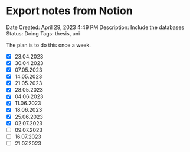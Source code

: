 # Export notes from Notion

Date Created: April 29, 2023 4:49 PM
Description: Include the databases
Status: Doing
Tags: thesis, uni

The plan is to do this once a week.

- [x]  23.04.2023
- [x]  30.04.2023
- [x]  07.05.2023
- [x]  14.05.2023
- [x]  21.05.2023
- [x]  28.05.2023
- [x]  04.06.2023
- [x]  11.06.2023
- [x]  18.06.2023
- [x]  25.06.2023
- [x]  02.07.2023
- [ ]  09.07.2023
- [ ]  16.07.2023
- [ ]  21.07.2023
